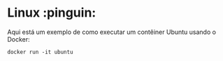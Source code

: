 # Linux :pinguin:

Aqui está um exemplo de como executar um contêiner Ubuntu usando o Docker:

```shell
docker run -it ubuntu
```
